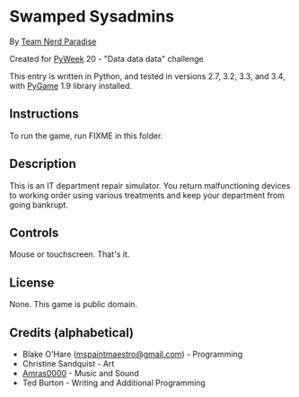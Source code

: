 Swamped Sysadmins
=================

By [Team Nerd Paradise][np]

[np]: https://pyweek.org/e/np9g/

Created for [PyWeek][] 20 - "Data data data" challenge

[pyweek]: https://pyweek.org

This entry is written in Python, and tested in versions 2.7, 3.2, 3.3, 
and 3.4, with [PyGame][] 1.9 library installed.

[pygame]: http://www.pygame.org/


Instructions
------------
To run the game, run FIXME in this folder.


Description
-----------
This is an IT department repair simulator.  You return malfunctioning 
devices to working order using various treatments and keep your 
department from going bankrupt.


Controls
--------
Mouse or touchscreen.  That's it.


License
-------
None.  This game is public domain.


Credits (alphabetical)
----------------------
* Blake O'Hare (mspaintmaestro@gmail.com) - Programming
* Christine Sandquist - Art
* [Amras0000][sc] - Music and Sound
* Ted Burton - Writing and Additional Programming

[sc]: https://soundcloud.com/amras0000